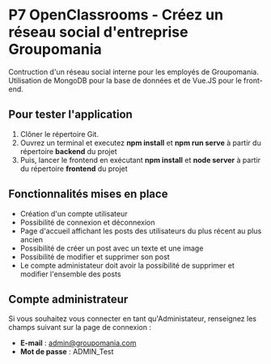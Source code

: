# P7 OpenClassrooms - Créez un réseau social d'entreprise Groupomania

Contruction d'un réseau social interne pour les employés de Groupomania.
Utilisation de MongoDB pour la base de données et de Vue.JS pour le front-end.

## Pour tester l'application

1. Clôner le répertoire Git.
2. Ouvrez un terminal et executez __npm install__ et __npm run serve__ à partir du répertoire __backend__ du projet
3. Puis, lancer le frontend en exécutant __npm install__ et __node server__ à partir du répertoire __frontend__ du projet

## Fonctionnalités mises en place

* Création d'un compte utilisateur
* Possibilité de connexion et déconnexion
* Page d'accueil affichant les posts des utilisateurs du plus récent au plus ancien
* Possibilité de créer un post avec un texte et une image
* Possibilité de modifier et supprimer son post
* Le compte administateur doit avoir la possibilité de supprimer et modifier l'ensemble des posts

## Compte administrateur

Si vous souhaitez vous connecter en tant qu'Administateur, renseignez les champs suivant sur la page de connexion : 
* __E-mail__ : admin@groupomania.com
* __Mot de passe__ : ADMIN_Test

